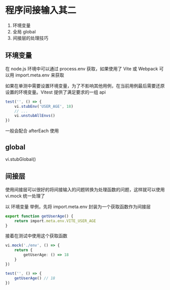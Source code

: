 # 程序间接输入其二

1. 环境变量
2. 全局 global
3. 间接层的处理技巧

## 环境变量

在 node.js 环境中可以通过 process.env 获取，如果使用了 Vite 或 Webpack 可以用 import.meta.env 来获取

如果在单测中需要设置环境变量，为了不影响其他用例，在当前用例最后需要还原设置的环境变量。Vitest 提供了满足要求的一组 api

```ts
test('', () => {
    vi.stubEnv('USER_AGE', 18)
    // ...
    vi.unstubAllEnvs()
})
```

一般会配合 afterEach 使用  

## global

vi.stubGlobal()

## 间接层

使用间接层可以很好的将间接输入的问题转换为处理函数的问题，这样就可以使用 vi.mock 统一处理了

以 环境变量 举例，先将 import.meta.env 封装为一个获取函数作为间接层

```ts
export function getUserAge() {
    return import.meta.env.VITE_USER_AGE
}
```

接着在测试中使用这个获取函数

```ts
vi.mock('./env', () => {
    return {
        getUserAge: () => 18
    }
})

test('', () => {
    getUserAge() // 18
})
```
